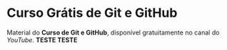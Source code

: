 # Curso Grátis de Git e GitHub
Material do **Curso de Git e GitHub**, disponível gratuitamente no canal do *YouTube*.
**TESTE TESTE** 

